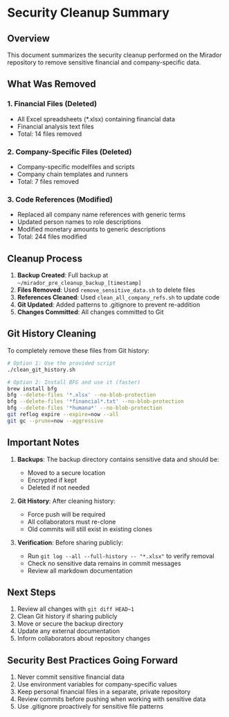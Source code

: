 # Security Cleanup Summary

## Overview
This document summarizes the security cleanup performed on the Mirador repository to remove sensitive financial and company-specific data.

## What Was Removed

### 1. Financial Files (Deleted)
- All Excel spreadsheets (*.xlsx) containing financial data
- Financial analysis text files
- Total: 14 files removed

### 2. Company-Specific Files (Deleted)
- Company-specific modelfiles and scripts
- Company chain templates and runners
- Total: 7 files removed

### 3. Code References (Modified)
- Replaced all company name references with generic terms
- Updated person names to role descriptions
- Modified monetary amounts to generic descriptions
- Total: 244 files modified

## Cleanup Process

1. **Backup Created**: Full backup at `~/mirador_pre_cleanup_backup_[timestamp]`
2. **Files Removed**: Used `remove_sensitive_data.sh` to delete files
3. **References Cleaned**: Used `clean_all_company_refs.sh` to update code
4. **Git Updated**: Added patterns to .gitignore to prevent re-addition
5. **Changes Committed**: All changes committed to Git

## Git History Cleaning

To completely remove these files from Git history:

```bash
# Option 1: Use the provided script
./clean_git_history.sh

# Option 2: Install BFG and use it (faster)
brew install bfg
bfg --delete-files '*.xlsx' --no-blob-protection
bfg --delete-files '*financial*.txt' --no-blob-protection
bfg --delete-files '*humana*' --no-blob-protection
git reflog expire --expire=now --all
git gc --prune=now --aggressive
```

## Important Notes

1. **Backups**: The backup directory contains sensitive data and should be:
   - Moved to a secure location
   - Encrypted if kept
   - Deleted if not needed

2. **Git History**: After cleaning history:
   - Force push will be required
   - All collaborators must re-clone
   - Old commits will still exist in existing clones

3. **Verification**: Before sharing publicly:
   - Run `git log --all --full-history -- "*.xlsx"` to verify removal
   - Check no sensitive data remains in commit messages
   - Review all markdown documentation

## Next Steps

1. Review all changes with `git diff HEAD~1`
2. Clean Git history if sharing publicly
3. Move or secure the backup directory
4. Update any external documentation
5. Inform collaborators about repository changes

## Security Best Practices Going Forward

1. Never commit sensitive financial data
2. Use environment variables for company-specific values
3. Keep personal financial files in a separate, private repository
4. Review commits before pushing when working with sensitive data
5. Use .gitignore proactively for sensitive file patterns
